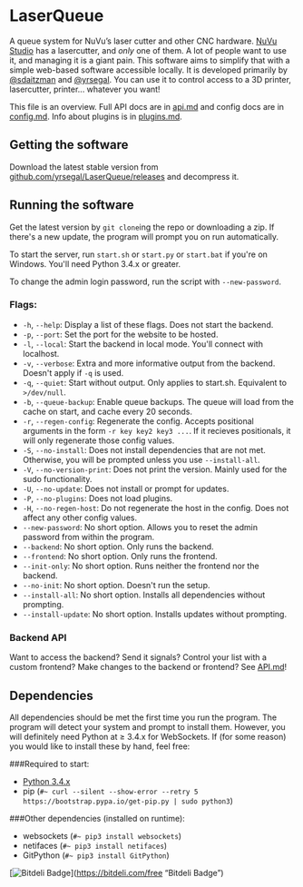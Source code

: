 # LaserQueue
A queue system for NuVu’s laser cutter and other CNC hardware. [NuVu Studio](https://cambridge.nuvustudio.com/discover) has a lasercutter, and *only* one of them. A lot of people want to use it, and managing it is a giant pain. This software aims to simplify that with a simple web-based software accessible locally. It is developed primarily by [@sdaitzman](https://github.com/sdaitzman) and [@yrsegal](https://github.com/yrsegal). You can use it to control access to a 3D printer, lasercutter, printer... whatever you want!

This file is an overview. Full API docs are in [api.md](./API.md) and config docs are in [config.md](./www/config.md). Info about plugins is in [plugins.md](./plugins/plugins.md).

## Getting the software
Download the latest stable version from [github.com/yrsegal/LaserQueue/releases](https://github.com/yrsegal/LaserQueue/releases) and decompress it.

## Running the software

Get the latest version by `git clone`ing the repo or downloading a zip. If there's a new update, the program will prompt you on run automatically.  

To start the server, run `start.sh` or `start.py` or `start.bat` if you're on Windows. You'll need Python 3.4.x or greater.

To change the admin login password, run the script with `--new-password`.

### Flags:

- `-h`, `--help`: Display a list of these flags. Does not start the backend.
- `-p`, `--port`: Set the port for the website to be hosted.
- `-l`, `--local`: Start the backend in local mode. You'll connect with localhost.
- `-v`, `--verbose`: Extra and more informative output from the backend. Doesn't apply if `-q` is used.
- `-q`, `--quiet`: Start without output. Only applies to start.sh. Equivalent to `>/dev/null`.
- `-b`, `--queue-backup`: Enable queue backups. The queue will load from the cache on start, and cache every 20 seconds.
- `-r`, `--regen-config`: Regenerate the config. Accepts positional arguments in the form `-r key key2 key3 ...`. If it recieves positionals, it will only regenerate those config values.
- `-S`, `--no-install`: Does not install dependencies that are not met. Otherwise, you will be prompted unless you use `--install-all`.
- `-V`, `--no-version-print`: Does not print the version. Mainly used for the sudo functionality.
- `-U`, `--no-update`: Does not install or prompt for updates.
- `-P`, `--no-plugins`: Does not load plugins.
- `-H`, `--no-regen-host`: Do not regenerate the host in the config. Does not affect any other config values.
- `--new-password`: No short option. Allows you to reset the admin password from within the program.
- `--backend`: No short option. Only runs the backend.
- `--frontend`: No short option. Only runs the frontend.
- `--init-only`: No short option. Runs neither the frontend nor the backend.
- `--no-init`: No short option. Doesn't run the setup.
- `--install-all`: No short option. Installs all dependencies without prompting.
- `--install-update`: No short option. Installs updates without prompting.

### Backend API
Want to access the backend? Send it signals? Control your list with a custom frontend? Make changes to the backend or frontend? See [API.md](API.md)!

## Dependencies

All dependencies should be met the first time you run the program. The program will detect your system and prompt to install them. However, you will definitely need Python at ≥ 3.4.x for WebSockets. If (for some reason) you would like to install these by hand, feel free:

###Required to start:  
- [Python 3.4.x](https://www.python.org/downloads/)
- pip (`#~ curl --silent --show-error --retry 5 https://bootstrap.pypa.io/get-pip.py | sudo python3`)

###Other dependencies (installed on runtime):  
- websockets (`#~ pip3 install websockets`)
- netifaces (`#~ pip3 install netifaces`)
- GitPython (`#~ pip3 install GitPython`)

[![Bitdeli Badge](https://d2weczhvl823v0.cloudfront.net/yrsegal/laserqueue/trend.png)](https://bitdeli.com/free “Bitdeli Badge”)
